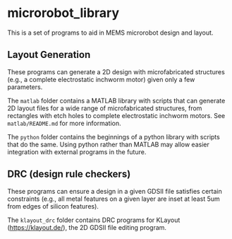 # microrobot_library

This is a set of programs to aid in MEMS microrobot design and layout.

## Layout Generation

These programs can generate a 2D design with microfabricated structures (e.g., a complete electrostatic inchworm motor) given only a few parameters.

The `matlab` folder contains a MATLAB library with scripts that can generate 2D layout files for a wide range of microfabricated structures, from rectangles with etch holes to complete electrostatic inchworm motors. See `matlab/README.md` for more information.

The `python` folder contains the beginnings of a python library with scripts that do the same. Using python rather than MATLAB may allow easier integration with external programs in the future.

## DRC (design rule checkers)

These programs can ensure a design in a given GDSII file satisfies certain constraints (e.g., all metal features on a given layer are inset at least 5um from edges of silicon features).

The `klayout_drc` folder contains DRC programs for KLayout (https://klayout.de/), the 2D GDSII file editing program.
